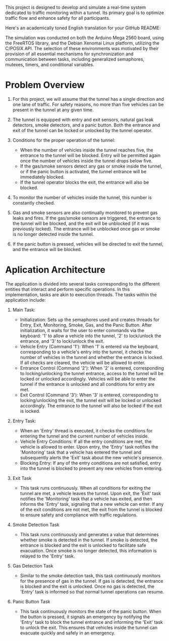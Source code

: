 This project is designed to develop and simulate a real-time system dedicated to traffic monitoring within a tunnel. Its
primary goal is to optimize traffic flow and enhance safety for all participants.

Here's an academically toned English translation for your GitHub README:

The simulation was conducted on both the Arduino Mega 2560 board, using the FreeRTOS library, and the Debian Xenomai Linux
platform, utilizing the C/POSIX API. The selection of these environments was motivated by their provision of all essential 
mechanisms for synchronization and communication between tasks, including generalized semaphores, mutexes, timers, and conditional 
variables.

# Problem Overview 

1. For this project, we will assume that the tunnel has a single direction and one lane of traffic. For safety reasons, no more than five vehicles can be present in the tunnel at any given time.

2. The tunnel is equipped with entry and exit sensors, natural gas leak detectors, smoke detectors, and a panic button. Both the entrance and exit of the tunnel can be locked or unlocked by the tunnel operator.

3. Conditions for the proper operation of the tunnel:
    - When the number of vehicles inside the tunnel reaches five, the entrance to the tunnel will be blocked. Entry will be permitted again once the number of vehicles inside the tunnel drops below five.
    - If the gas/smoke sensors detect any gas or smoke inside the tunnel, or if the panic button is activated, the tunnel entrance will be immediately blocked.
    - If the tunnel operator blocks the exit, the entrance will also be blocked.

4. To monitor the number of vehicles inside the tunnel, this number is constantly checked.

5. Gas and smoke sensors are also continually monitored to prevent gas leaks and fires. If the gas/smoke sensors are triggered, the entrance to the tunnel will be blocked, and the exit will be unblocked (if it was previously locked). The entrance will be unblocked once gas or smoke is no longer detected inside the tunnel.

6. If the panic button is pressed, vehicles will be directed to exit the tunnel, and the entrance will be blocked.


# Aplication Architecture

The application is divided into several tasks corresponding to the different entities that interact and perform specific operations. In this implementation, tasks are akin to execution threads. The tasks within the application include:

1. Main Task:
   - Initialization: Sets up the semaphores used and creates threads for Entry, Exit, Monitoring, Smoke, Gas, and the Panic Button. After initialization, it waits for the user to enter commands via the keyboard: '1' to allow a vehicle into the tunnel, '2' to lock/unlock the entrance, and '3' to lock/unlock the exit.
    - Vehicle Entry (Command '1'): When '1' is entered via the keyboard, corresponding to a vehicle's entry into the tunnel, it checks the number of vehicles in the tunnel and whether the entrance is locked. If all checks are cleared, the vehicle will be allowed to enter.
    - Entrance Control (Command '2'): When '2' is entered, corresponding to locking/unlocking the tunnel entrance, access to the tunnel will be locked or unlocked accordingly. Vehicles will be able to enter the tunnel if the entrance is unlocked and all conditions for entry are met.
    - Exit Control (Command '3'): When '3' is entered, corresponding to locking/unlocking the exit, the tunnel exit will be locked or unlocked accordingly. The entrance to the tunnel will also be locked if the exit is locked.

2. Entry Task:
    - When an 'Entry' thread is executed, it checks the conditions for entering the tunnel and the current number of vehicles inside.
    - Vehicle Entry Conditions: If all the entry conditions are met, the vehicle is allowed to enter. Upon entry, the 'Entry' task notifies the 'Monitoring' task that a vehicle has entered the tunnel and subsequently alerts the 'Exit' task about the new vehicle's presence.
    - Blocking Entry: If any of the entry conditions are not satisfied, entry into the tunnel is blocked to prevent any new vehicles from entering.

3. Exit Task
    - This task runs continuously. When all conditions for exiting the tunnel are met, a vehicle leaves the tunnel. Upon exit, the 'Exit' task notifies the 'Monitoring' task that a vehicle has exited, and then informs the 'Entry' task, signaling that a new vehicle can enter. If any of the exit conditions are not met, the exit from the tunnel is blocked to ensure safety and compliance with traffic regulations.

4. Smoke Detection Task
    - This task runs continuously and generates a value that determines whether smoke is detected in the tunnel. If smoke is detected, the entrance is blocked and the exit is unlocked to facilitate safe evacuation. Once smoke is no longer detected, this information is relayed to the 'Entry' task.

5. Gas Detection Task
    - Similar to the smoke detection task, this task continuously monitors for the presence of gas in the tunnel. If gas is detected, the entrance is blocked and the exit is unlocked. Once no gas is detected, the 'Entry' task is informed so that normal tunnel operations can resume.
  
6. Panic Button Task

    - This task continuously monitors the state of the panic button. When the button is pressed, it signals an emergency by notifying the 'Entry' task to block the tunnel entrance and informing the 'Exit' task to unlock the exit. This ensures that vehicles inside the tunnel can evacuate quickly and safely in an emergency.













